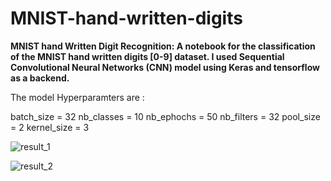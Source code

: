 # MNIST-hand-written-digits

**MNIST hand Written Digit Recognition:
A notebook for the classification of the MNIST hand written digits [0-9] dataset.
I used Sequential Convolutional Neural Networks (CNN) model using Keras and tensorflow as a backend.**

The model Hyperparamters are :

batch_size     = 32
nb_classes     = 10
nb_ephochs     = 50
nb_filters     = 32
pool_size      = 2
kernel_size    = 3

![result_1](https://user-images.githubusercontent.com/12251952/30806086-9c956bec-a1f4-11e7-9c9b-69a10b1add5e.PNG)


![result_2](https://user-images.githubusercontent.com/12251952/30806124-c04d3a9c-a1f4-11e7-82c0-5aa0cdb36a35.PNG)
